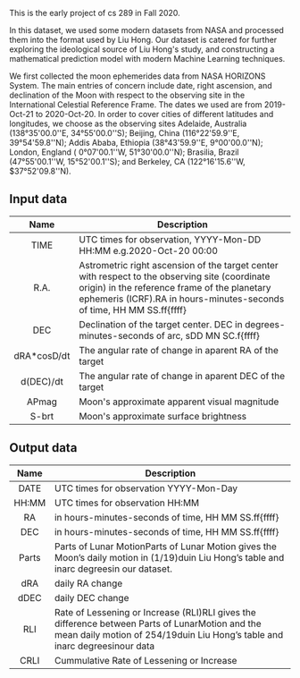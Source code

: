 This is the early project of cs 289 in Fall 2020. 

In this dataset, we used some modern datasets from NASA and processed them into the format used by Liu Hong. Our dataset is catered for further exploring the ideological source of Liu Hong's study, and constructing a mathematical prediction model with modern Machine Learning techniques.

We first collected the moon ephemerides data from NASA HORIZONS System. The main entries of concern include date, right ascension, and declination of the Moon with respect to the observing site in the International Celestial Reference Frame. The dates we used are from 2019-Oct-21 to 2020-Oct-20. In order to cover cities of different latitudes and longitudes, we choose as the observing sites Adelaide, Australia (138°35'00.0''E, 34°55'00.0''S); Beijing, China (116°22'59.9''E, 39°54'59.8''N); Addis Ababa, Ethiopia (38°43'59.9''E, 9°00'00.0''N); London, England ( 0°07'00.1''W, 51°30'00.0''N); Brasilia, Brazil (47°55'00.1''W, 15°52'00.1''S); and Berkeley, CA (122°16'15.6''W, $37°52'09.8''N).

## Input data
|Name | Description |
|:-:|---|
|TIME| UTC times for observation, YYYY-Mon-DD HH:MM e.g.2020-Oct-20 00:00  | 
|R.A.| Astrometric right ascension of the target center with respect to the observing site (coordinate origin) in the reference frame of the planetary ephemeris (ICRF).RA  in hours-minutes-seconds of time, HH MM SS.ff{ffff}|   
|DEC| Declination of the target center. DEC in degrees-minutes-seconds of arc,  sDD MN SC.f{ffff}|
|dRA*cosD/dt|The angular rate of change in aparent RA of the target|
|d(DEC)/dt|The angular rate of change in aparent DEC of the target|
|APmag|Moon's approximate apparent visual magnitude|
|S-brt|Moon's approximate surface brightness|


## Output data
|Name | Description | 
|:-:|---|
|DATE| UTC times for observation YYYY-Mon-Day| 
|HH:MM| UTC times for observation HH:MM|
|RA|in hours-minutes-seconds of time, HH MM SS.ff{ffff}|
|DEC|in hours-minutes-seconds of time, HH MM SS.ff{ffff}|
|Parts| Parts of Lunar MotionParts of Lunar Motion gives the Moon’s daily motion in (1/19)duin Liu Hong’s table and inarc degreesin our dataset.|
|dRA| daily RA change |
|dDEC| daily DEC change|
|RLI| Rate of Lessening or Increase (RLI)RLI gives the difference between Parts of LunarMotion and the mean daily motion of 254/19duin Liu Hong’s table and inarc degreesinour data|
|CRLI| Cummulative Rate of Lessening or Increase |

